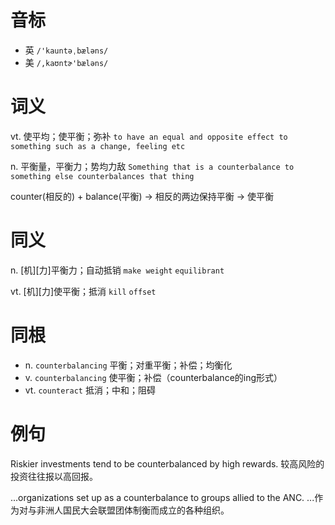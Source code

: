 # 音标

- 英 `/'kauntəˌbæləns/`
- 美 `/,kaʊntɚ'bæləns/`

# 词义

vt. 使平均；使平衡；弥补
`to have an equal and opposite effect to something such as a change, feeling etc`

n. 平衡量，平衡力；势均力敌
`Something that is a counterbalance to something else counterbalances that thing`



counter(相反的) + balance(平衡) → 相反的两边保持平衡 → 使平衡

# 同义

n. [机][力]平衡力；自动抵销
`make weight` `equilibrant`

vt. [机][力]使平衡；抵消
`kill` `offset`

# 同根

- n. `counterbalancing` 平衡；对重平衡；补偿；均衡化
- v. `counterbalancing` 使平衡；补偿（counterbalance的ing形式）
- vt. `counteract` 抵消；中和；阻碍

# 例句

Riskier investments tend to be counterbalanced by high rewards.
较高风险的投资往往报以高回报。

...organizations set up as a counterbalance to groups allied to the ANC.
...作为对与非洲人国民大会联盟团体制衡而成立的各种组织。


